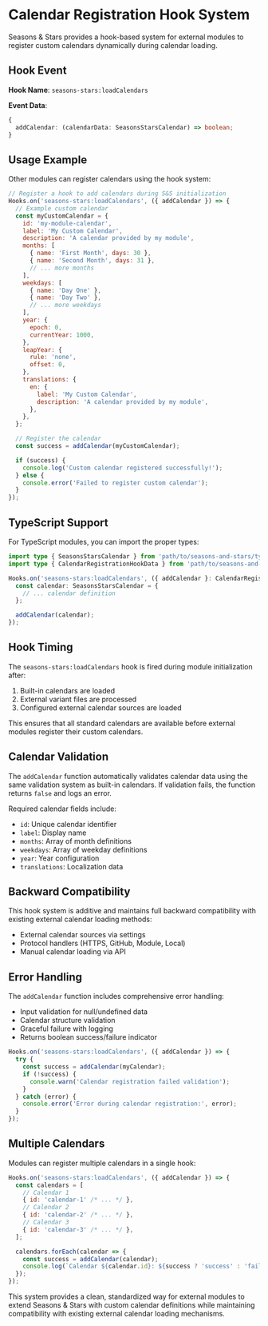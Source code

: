 # Calendar Registration Hook System

Seasons & Stars provides a hook-based system for external modules to register custom calendars dynamically during calendar loading.

## Hook Event

**Hook Name**: `seasons-stars:loadCalendars`

**Event Data**:

```typescript
{
  addCalendar: (calendarData: SeasonsStarsCalendar) => boolean;
}
```

## Usage Example

Other modules can register calendars using the hook system:

```javascript
// Register a hook to add calendars during S&S initialization
Hooks.on('seasons-stars:loadCalendars', ({ addCalendar }) => {
  // Example custom calendar
  const myCustomCalendar = {
    id: 'my-module-calendar',
    label: 'My Custom Calendar',
    description: 'A calendar provided by my module',
    months: [
      { name: 'First Month', days: 30 },
      { name: 'Second Month', days: 31 },
      // ... more months
    ],
    weekdays: [
      { name: 'Day One' },
      { name: 'Day Two' },
      // ... more weekdays
    ],
    year: {
      epoch: 0,
      currentYear: 1000,
    },
    leapYear: {
      rule: 'none',
      offset: 0,
    },
    translations: {
      en: {
        label: 'My Custom Calendar',
        description: 'A calendar provided by my module',
      },
    },
  };

  // Register the calendar
  const success = addCalendar(myCustomCalendar);

  if (success) {
    console.log('Custom calendar registered successfully!');
  } else {
    console.error('Failed to register custom calendar');
  }
});
```

## TypeScript Support

For TypeScript modules, you can import the proper types:

```typescript
import type { SeasonsStarsCalendar } from 'path/to/seasons-and-stars/types/calendar';
import type { CalendarRegistrationHookData } from 'path/to/seasons-and-stars/types/foundry-extensions';

Hooks.on('seasons-stars:loadCalendars', ({ addCalendar }: CalendarRegistrationHookData) => {
  const calendar: SeasonsStarsCalendar = {
    // ... calendar definition
  };

  addCalendar(calendar);
});
```

## Hook Timing

The `seasons-stars:loadCalendars` hook is fired during module initialization after:

1. Built-in calendars are loaded
2. External variant files are processed
3. Configured external calendar sources are loaded

This ensures that all standard calendars are available before external modules register their custom calendars.

## Calendar Validation

The `addCalendar` function automatically validates calendar data using the same validation system as built-in calendars. If validation fails, the function returns `false` and logs an error.

Required calendar fields include:

- `id`: Unique calendar identifier
- `label`: Display name
- `months`: Array of month definitions
- `weekdays`: Array of weekday definitions
- `year`: Year configuration
- `translations`: Localization data

## Backward Compatibility

This hook system is additive and maintains full backward compatibility with existing external calendar loading methods:

- External calendar sources via settings
- Protocol handlers (HTTPS, GitHub, Module, Local)
- Manual calendar loading via API

## Error Handling

The `addCalendar` function includes comprehensive error handling:

- Input validation for null/undefined data
- Calendar structure validation
- Graceful failure with logging
- Returns boolean success/failure indicator

```javascript
Hooks.on('seasons-stars:loadCalendars', ({ addCalendar }) => {
  try {
    const success = addCalendar(myCalendar);
    if (!success) {
      console.warn('Calendar registration failed validation');
    }
  } catch (error) {
    console.error('Error during calendar registration:', error);
  }
});
```

## Multiple Calendars

Modules can register multiple calendars in a single hook:

```javascript
Hooks.on('seasons-stars:loadCalendars', ({ addCalendar }) => {
  const calendars = [
    // Calendar 1
    { id: 'calendar-1' /* ... */ },
    // Calendar 2
    { id: 'calendar-2' /* ... */ },
    // Calendar 3
    { id: 'calendar-3' /* ... */ },
  ];

  calendars.forEach(calendar => {
    const success = addCalendar(calendar);
    console.log(`Calendar ${calendar.id}: ${success ? 'success' : 'failed'}`);
  });
});
```

This system provides a clean, standardized way for external modules to extend Seasons & Stars with custom calendar definitions while maintaining compatibility with existing external calendar loading mechanisms.
